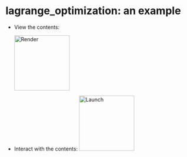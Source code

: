 # lagrange_optimization: an example

* View the contents:

  [<img src="https://raw.githubusercontent.com/jupyter/design/master/logos/Badges/nbviewer_badge.png" alt="Render" width="150"/>](https://nbviewer.jupyter.org/github/vicente-gonzalez-ruiz/lagrange_optimization/tree/master/)

* Interact with the contents:
  [<img src="https://mybinder.org/badge_logo.svg" alt="Launch" width="150"/>](https://mybinder.org/v2/gh/vicente-gonzalez-ruiz/lagrange_optimization/master)
